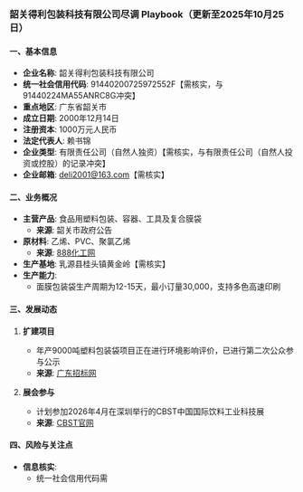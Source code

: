 ### 韶关得利包装科技有限公司尽调 Playbook（更新至2025年10月25日）

#### 一、基本信息
- **企业名称**: 韶关得利包装科技有限公司
- **统一社会信用代码**: 91440200725972552F【需核实，与91440224MA55ANRC8G冲突】
- **重点地区**: 广东省韶关市
- **成立日期**: 2000年12月14日
- **注册资本**: 1000万元人民币
- **法定代表人**: 赖书锦
- **企业类型**: 有限责任公司（自然人独资）【需核实，与有限责任公司（自然人投资或控股）的记录冲突】
- **企业邮箱**: deli2001@163.com【需核实】

#### 二、业务概况
- **主营产品**: 食品用塑料包装、容器、工具及复合膜袋
  - **来源**: 韶关市政府公告
- **原材料**: 乙烯、PVC、聚氯乙烯
  - **来源**: [888化工网](https://www.888chem.com/otherdetail/40aacc386c6bd3872d54dff07217247f.html)
- **生产基地**: 乳源县桂头镇黄金岭【需核实】
- **生产能力**: 
  - 面膜包装袋生产周期为12-15天，最小订量30,000，支持多色高速印刷

#### 三、发展动态
1. **扩建项目**
   - 年产9000吨塑料包装袋项目正在进行环境影响评价，已进行第二次公众参与公示
   - **来源**: [广东招标网](https://guangdong.zhaobiao.cn/proposed_v_ec19517a2766c99207cadfb7135248b0_o.html)

2. **展会参与**
   - 计划参加2026年4月在深圳举行的CBST中国国际饮料工业科技展
   - **来源**: [CBST官网](http://www.cbst.com.cn/exhibitor/zhanshang/id/57.html)

#### 四、风险与关注点
- **信息核实**:
  - 统一社会信用代码需